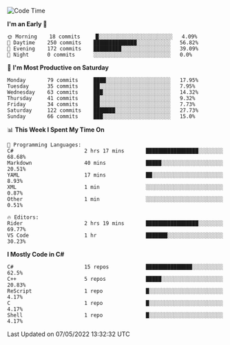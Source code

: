 <!--START_SECTION:waka-->
![Code Time](http://img.shields.io/badge/Code%20Time-778%20hrs%2011%20mins-blue)

**I'm an Early 🐤** 

```text
🌞 Morning    18 commits     █░░░░░░░░░░░░░░░░░░░░░░░░   4.09% 
🌆 Daytime    250 commits    ██████████████░░░░░░░░░░░   56.82% 
🌃 Evening    172 commits    █████████░░░░░░░░░░░░░░░░   39.09% 
🌙 Night      0 commits      ░░░░░░░░░░░░░░░░░░░░░░░░░   0.0%

```
📅 **I'm Most Productive on Saturday** 

```text
Monday       79 commits     ████░░░░░░░░░░░░░░░░░░░░░   17.95% 
Tuesday      35 commits     ██░░░░░░░░░░░░░░░░░░░░░░░   7.95% 
Wednesday    63 commits     ███░░░░░░░░░░░░░░░░░░░░░░   14.32% 
Thursday     41 commits     ██░░░░░░░░░░░░░░░░░░░░░░░   9.32% 
Friday       34 commits     ██░░░░░░░░░░░░░░░░░░░░░░░   7.73% 
Saturday     122 commits    ███████░░░░░░░░░░░░░░░░░░   27.73% 
Sunday       66 commits     ███░░░░░░░░░░░░░░░░░░░░░░   15.0%

```


📊 **This Week I Spent My Time On** 

```text
💬 Programming Languages: 
C#                       2 hrs 17 mins       █████████████████░░░░░░░░   68.68% 
Markdown                 40 mins             █████░░░░░░░░░░░░░░░░░░░░   20.51% 
YAML                     17 mins             ██░░░░░░░░░░░░░░░░░░░░░░░   8.93% 
XML                      1 min               ░░░░░░░░░░░░░░░░░░░░░░░░░   0.87% 
Other                    1 min               ░░░░░░░░░░░░░░░░░░░░░░░░░   0.51%

🔥 Editors: 
Rider                    2 hrs 19 mins       █████████████████░░░░░░░░   69.77% 
VS Code                  1 hr                ███████░░░░░░░░░░░░░░░░░░   30.23%

```

**I Mostly Code in C#** 

```text
C#                       15 repos            ███████████████░░░░░░░░░░   62.5% 
C++                      5 repos             █████░░░░░░░░░░░░░░░░░░░░   20.83% 
ReScript                 1 repo              █░░░░░░░░░░░░░░░░░░░░░░░░   4.17% 
C                        1 repo              █░░░░░░░░░░░░░░░░░░░░░░░░   4.17% 
Shell                    1 repo              █░░░░░░░░░░░░░░░░░░░░░░░░   4.17%

```



 Last Updated on 07/05/2022 13:32:32 UTC
<!--END_SECTION:waka-->
